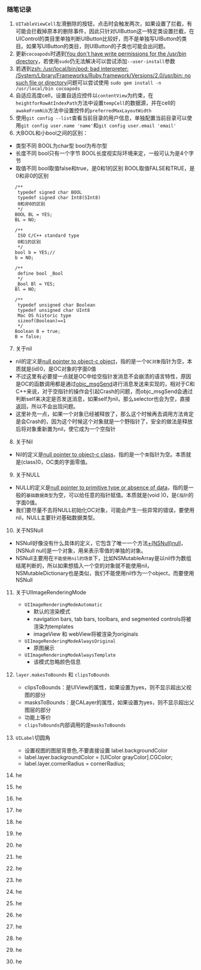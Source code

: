### 随笔记录

1. `UITableViewCell`左滑删除的按钮，点击时会触发两次，如果设置了拦截，有可能会拦截掉原本的删除事件，因此只针对UIButton这一特定类设置拦截，在UIControl的类目里单独判断UIButton比较好，而不是单独写UIButton的类目。如果写UIButton的类目，则UIButton的子类也可能会出问题。
2. 更新`cocoapods`时遇到[You don't have write permissions for the /usr/bin directory]()，若使用`sudo`仍无法解决可以尝试添加`--user-install`参数
3. 若遇到[zsh: /usr/local/bin/pod: bad interpreter: /System/Library/Frameworks/Ruby.framework/Versions/2.0/usr/bin: no such file or directory]()问题可以尝试使用
`sudo gem install -n /usr/local/bin cocoapods`
4. 自适应高度cell，设置自适应控件以`contentView`为约束，在`heightforRowAtIndexPath`方法中设置`tempCell`的数据源，并在cell的`awakeFromNib`方法中设置控件的`preferredMaxLayoutWidth`
5. 使用`git config --list`查看当前目录的用户信息，单独配置当前目录可以使用`git config user.name 'name'`和`git config user.email 'email'`
6. 大BOOL和小bool之间的区别： 

 * 类型不同 
BOOL为char型 
bool为布尔型 
 * 长度不同 
bool只有一个字节 
BOOL长度视实际环境来定，一般可认为是4个字节 
 * 取值不同 
bool取值false和true，是0和1的区别 
BOOL取值FALSE和TRUE，是0和非0的区别 

 ```
    /**
     typedef signed char BOOL
     typedef signed char Int8(SInt8)
     0和非0的区别
     */
    BOOL BL = YES;
    BL = NO;
    
    /**
     ISO C/C++ standard type
     0和1的区别
     */
    bool b = YES;//
    b = NO;
    
    /**
     define bool _Bool
     */
    _Bool Bl = YES;
    Bl = NO;
    
    /**
     typedef unsigned char Boolean
     typedef unsigned char UInt8
     Mac OS historic type
     sizeof(Boolean)==1
     */
    Boolean B = true;
    B = false;
```
7. 关于nil
 * nil的定义是[null pointer to object-c object]()，指的是一个`OC对象`指针为空，本质就是(id)0，是OC对象的字面0值
 * 不过这里有必要提一点就是OC中给空指针发消息不会崩溃的语言特性，原因是OC的函数调用都是通过[objc_msgSend]()进行消息发送来实现的，相对于C和C++来说，对于空指针的操作会引起Crash的问题，而objc_msgSend会通过判断self来决定是否发送消息，如果self为nil，那么selector也会为空，直接返回，所以不会出现问题。
 * 这里补充一点，如果一个对象已经被释放了，那么这个时候再去调用方法肯定是会Crash的，因为这个时候这个对象就是一个野指针了，安全的做法是释放后将对象重新置为nil，使它成为一个空指针
8. 关于Nil
 * Nil的定义是[null pointer to object-c class]()，指的是一个`类`指针为空。本质就是(class)0，OC类的字面零值。
9. 关于NULL
 * NULL的定义是[null pointer to primitive type or absence of data]()，指的是一般的`基础数据类型`为空，可以给任意的指针赋值。本质就是(void )0，是`C指针`的字面0值。
 * 我们要尽量不去将NULL初始化OC对象，可能会产生一些异常的错误，要使用nil，NULL主要针对基础数据类型。
10. 关于NSNull
 * NSNull好像没有什么具体的定义，它包含了唯一一个方法[+(NSNull)null]()，[NSNull null]是一个对象，用来表示零值的单独的对象。
 * NSNull主要用在`不能使用nil的场景`下，比如NSMutableArray是以nil作为数组结尾判断的，所以如果想插入一个空的对象就不能使用nil，NSMutableDictionary也是类似，我们不能使用nil作为一个object，而要使用NSNull
11. 关于UIImageRenderingMode
    * `UIImageRenderingModeAutomatic`
    	* 默认的渲染模式
    	* navigation bars, tab bars, toolbars, and segmented controls将被渲染为templates
    	* imageView 和 webView将被渲染为originals
    * `UIImageRenderingModeAlwaysOriginal`
    	* 原图展示
    * `UIImageRenderingModeAlwaysTemplate`
    	* 该模式忽略颜色信息

12. `layer.makesToBounds` 和 `clipsToBounds`
	* clipsToBounds：是UIView的属性，如果设置为yes，则不显示超出父视图的部分
	* masksToBounds：是CALayer的属性，如果设置为yes，则不显示超出父图层的部分
	* 功能上等价
	* `clipsToBounds`内部调用的是`masksToBounds`
13. `UILabel`切圆角
	* 设置视图的图层背景色,不要直接设置 label.backgroundColor
	* label.layer.backgroundColor = [UIColor grayColor].CGColor;
	* label.layer.cornerRadius = cornerRadius;
14. he
15. he
16. he
17. he
18. he
19. he
20. he
21. he
22. he
23. he
24. he
25. he
26. he
27. he
28. he
29. he
30. he